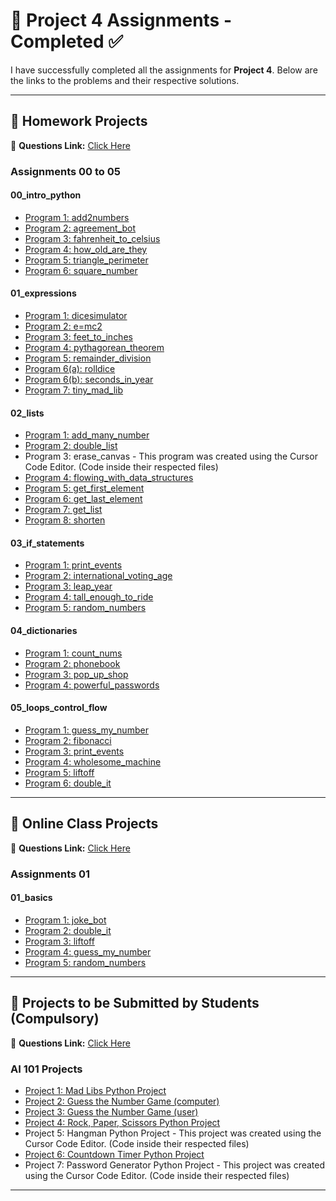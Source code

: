 # 📌 Project 4 Assignments - Completed ✅  

I have successfully completed all the assignments for **Project 4**. Below are the links to the problems and their respective solutions.  

---

## 📂 **Homework Projects**  
🔗 **Questions Link:** [Click Here](https://github.com/panaversity/learn-modern-ai-python/tree/main/PROJECTS/homework_projects)  

### **Assignments 00 to 05**  
#### **00_intro_python**  
- [Program 1: add2numbers](https://colab.research.google.com/drive/1EY5f3SmnTo78hHUR6BPUGworz7uEoloN?usp=sharing)  
- [Program 2: agreement_bot](https://colab.research.google.com/drive/1_Be5Vc-rT_hwZRyvP_QBlkhHnEFZYsUl?usp=sharing)  
- [Program 3: fahrenheit_to_celsius](https://colab.research.google.com/drive/1Ew7cI6ZZYIMP_H3pXgCBKgSkhECsKX-w?usp=sharing)  
- [Program 4: how_old_are_they](https://colab.research.google.com/drive/1EsstAM4Z5NgJmcZBmarHR22m_cP96S1W?usp=sharing)  
- [Program 5: triangle_perimeter](https://colab.research.google.com/drive/1MllYl8mOzSVQHmHkV3wSy0orVWCJ2f5J?usp=sharing)  
- [Program 6: square_number](https://colab.research.google.com/drive/12sbPvRECy8w47bP3bZiIsfx3EyoPyTPt?usp=sharing)  

#### **01_expressions**  
- [Program 1: dicesimulator](https://colab.research.google.com/drive/1OVGu6XxqI3oFhC5Ubm_Z4j0gRG13Cu8w?usp=sharing)  
- [Program 2: e=mc2](https://colab.research.google.com/drive/1GVMtqENvNCTy5ix2etKfeFn5rtfSzLOQ?usp=sharing)  
- [Program 3: feet_to_inches](https://colab.research.google.com/drive/1DKSo4P3MKEFJRK-lx7nTZrKW4zOrF6Bq?usp=sharing)  
- [Program 4: pythagorean_theorem](https://colab.research.google.com/drive/1w2LSA70BGPnO7zqkw84strs-qT33EhP4?usp=sharing)  
- [Program 5: remainder_division](https://colab.research.google.com/drive/1vts30ZWXcCSsxsWzEADh0oUC8gimiTJd?usp=sharing)  
- [Program 6(a): rolldice](https://colab.research.google.com/drive/1wqkV-nXsrARBRkO5MuBECPyPMPRAbOQQ?usp=sharing)  
- [Program 6(b): seconds_in_year](https://colab.research.google.com/drive/1qxIJWyEpCK5FsosmiaHWoq9PajqD2P5t?usp=sharing)  
- [Program 7: tiny_mad_lib](https://colab.research.google.com/drive/1aAp2g_wT3Qkgj9NhoBwTlX9AR1LvnOHa?usp=sharing)  

#### **02_lists**  
- [Program 1: add_many_number](https://colab.research.google.com/drive/1KiJcOxwPd5cD5u0d0jw2MoF7Eq-W-r8N?usp=sharing)  
- [Program 2: double_list](https://colab.research.google.com/drive/1exeu-sZtxs8Tfog3zMOD6ulxR23TlJzH?usp=sharing)  
- Program 3: erase_canvas - This program was created using the Cursor Code Editor. (Code inside their respected files)
- [Program 4: flowing_with_data_structures](https://colab.research.google.com/drive/1iM-doBNVdV1SwqqRZedOAMW80GO_SbOn?usp=sharing)  
- [Program 5: get_first_element](https://colab.research.google.com/drive/1Vm_GMhM480KX3AKhOarl_ARueBB_-UkE?usp=sharing)  
- [Program 6: get_last_element](https://colab.research.google.com/drive/1AjL-QYPcwRUDMg81uv9DKc3-11AFZ9jQ?usp=sharing)  
- [Program 7: get_list](https://colab.research.google.com/drive/1BtU8HolSiv9JYdpznsQTYxfRqJHHXqtm?usp=sharing)  
- [Program 8: shorten](https://colab.research.google.com/drive/1ehGoI5tpwUZ4imWNYGGevDgbp4sP63I2?usp=sharing)  

#### **03_if_statements**  
- [Program 1: print_events](https://colab.research.google.com/drive/1qPV6hUmJ7E65s4yvE9cm1tkEu-izRRDU?usp=sharing)  
- [Program 2: international_voting_age](https://colab.research.google.com/drive/19-fJc1MisgxcvSwbrDcOSvBzMxglO8vb?usp=sharing)  
- [Program 3: leap_year](https://colab.research.google.com/drive/1qMqz9fDB_4u_vt1JFIo7InhIdzN8uvHP?usp=sharing)  
- [Program 4: tall_enough_to_ride](https://colab.research.google.com/drive/1aihMXp2IlATqfmQj8jlGaR64xbqNC9vW?usp=sharing)  
- [Program 5: random_numbers](https://colab.research.google.com/drive/1ldb4pcWUgLVEVkBYhctVRrH-2c5uUqDx?usp=sharing)  

#### **04_dictionaries**  
- [Program 1: count_nums](https://colab.research.google.com/drive/1WTniCYxVDn4BVsoLw0mkiN3z1PkCpj8H?usp=sharing)  
- [Program 2: phonebook](https://colab.research.google.com/drive/17z2y6EQrKGsTphMxhvh9xYIeZIEoNgmf?usp=sharing)  
- [Program 3: pop_up_shop](https://colab.research.google.com/drive/1WK5E5h_462WTmgGgRpNLGq8g-siwcD57?usp=sharing)  
- [Program 4: powerful_passwords](https://colab.research.google.com/drive/1UrCmoHA7nB8JAJ54IRgUcGKiv8Z2YU6X?usp=sharing)  

#### **05_loops_control_flow**  
- [Program 1: guess_my_number](https://colab.research.google.com/drive/1fK9PTLFUN7YyO9hJSzTaUULLleMIUTBp?usp=sharing)  
- [Program 2: fibonacci](https://colab.research.google.com/drive/1Z4Meip1YE-00y8brMojLLzQetSaqJXQN?usp=sharing)  
- [Program 3: print_events](https://colab.research.google.com/drive/1wXiWG7WCrheXbEN_JbutKdCP1Ssz_wj7?usp=sharing)  
- [Program 4: wholesome_machine](https://colab.research.google.com/drive/1hPwGZP9rVQWWg2jgmDv7WZZgL9jTDROz?usp=sharing)  
- [Program 5: liftoff](https://colab.research.google.com/drive/1WBe7d-L_PKegsS-B5UKwAq4pgb3dtGhS?usp=sharing)  
- [Program 6: double_it](https://colab.research.google.com/drive/1_BGQTULbSvPMgu1wj82PjYF4bewa-jNX?usp=sharing)  

---

## 📂 **Online Class Projects**  
🔗 **Questions Link:** [Click Here](https://github.com/panaversity/learn-modern-ai-python/tree/main/PROJECTS/online_class_projects)  

### **Assignments 01**  
#### **01_basics**  
- [Program 1: joke_bot](https://colab.research.google.com/drive/1TCGZz-pEHGQfvm-5R4fYZzl75_PXFIXr?usp=sharing)  
- [Program 2: double_it](https://colab.research.google.com/drive/1p546N_8XTWug1ChW6R5OyrTYz30BCNLe?usp=sharing)  
- [Program 3: liftoff](https://colab.research.google.com/drive/1FmBzV8JUtbgsfo8JSTqkz3zz0k7yQolV?usp=sharing)  
- [Program 4: guess_my_number](https://colab.research.google.com/drive/19UxUh1JkaYAdHbnPnbW9LEzOdrdC7y-B?usp=sharing)  
- [Program 5: random_numbers](https://colab.research.google.com/drive/1pOWfqWFbiw7fasHQ40Yk_lT99bNzZWWA?usp=sharing)  

---

## 📂 **Projects to be Submitted by Students (Compulsory)**  
🔗 **Questions Link:** [Click Here](https://github.com/panaversity/learn-modern-ai-python/blob/main/PROJECTS/projects_to_be_submitted_by_students/readme.md)  

### **AI 101 Projects**  
- [Project 1: Mad Libs Python Project](https://colab.research.google.com/drive/1SATvb6fzfhGyrTaDVqZleyYMBEK55Ifz?usp=sharing)  
- [Project 2: Guess the Number Game (computer)](https://colab.research.google.com/drive/1e47ZTyHFV8q4Uq8_iGcBhsPEDJhgiEpY?usp=sharing)  
- [Project 3: Guess the Number Game (user)](https://colab.research.google.com/drive/1T-iWA5jQoZIP_y_f5XaRBDKtuc7jL9lV?usp=sharing)  
- [Project 4: Rock, Paper, Scissors Python Project](https://colab.research.google.com/drive/1oT2k60dH4f-aRrgRnQBCySVuaFMkWI3b?usp=sharing)  
- Project 5: Hangman Python Project - This project was created using the Cursor Code Editor.  (Code inside their respected files)
- [Project 6: Countdown Timer Python Project](https://colab.research.google.com/drive/1MWe9hDmNvI4HX031OfmQTemW6UsHXI0X?usp=sharing)
- Project 7: Password Generator Python Project - This project was created using the Cursor Code Editor.  (Code inside their respected files)  

---
